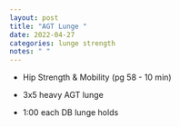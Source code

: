 ```yaml
---
layout: post
title: "AGT Lunge "
date: 2022-04-27
categories: lunge strength
notes: " "
---
```

* Hip Strength & Mobility (pg 58 - 10 min)

* 3x5 heavy AGT lunge

* 1:00 each DB lunge holds